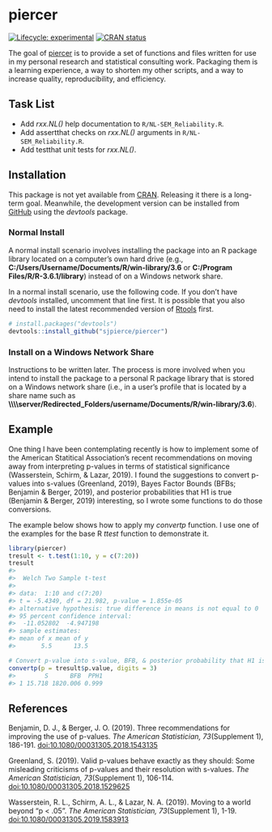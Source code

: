 
<!-- README.md is generated from README.Rmd. Please edit that file -->

# piercer

<!-- badges: start -->

[![Lifecycle:
experimental](https://img.shields.io/badge/lifecycle-experimental-orange.svg)](https://www.tidyverse.org/lifecycle/#experimental)
[![CRAN
status](https://www.r-pkg.org/badges/version/piercer)](https://CRAN.R-project.org/package=piercer)
<!-- badges: end -->

The goal of [piercer](https://github.com/sjpierce/piercer) is to provide
a set of functions and files written for use in my personal research and
statistical consulting work. Packaging them is a learning experience, a
way to shorten my other scripts, and a way to increase quality,
reproducibility, and efficiency.

## Task List

  - Add *rxx.NL()* help documentation to `R/NL-SEM_Reliability.R`.
  - Add assertthat checks on *rxx.NL()* arguments in
    `R/NL-SEM_Reliability.R`.
  - Add testthat unit tests for *rxx.NL()*.

## Installation

This package is not yet available from
[CRAN](https://CRAN.R-project.org). Releasing it there is a long-term
goal. Meanwhile, the development version can be installed from
[GitHub](https://github.com) using the *devtools* package.

### Normal Install

A normal install scenario involves installing the package into an R
package library located on a computer’s own hard drive (e.g.,
**C:/Users/Username/Documents/R/win-library/3.6** or **C:/Program
Files/R/R-3.6.1/library**) instead of on a Windows network share.

In a normal install scenario, use the following code. If you don’t have
*devtools* installed, uncomment that line first. It is possible that you
also need to install the latest recommended version of
[Rtools](https://cran.r-project.org/bin/windows/Rtools) first.

``` r
# install.packages("devtools")
devtools::install_github("sjpierce/piercer")
```

### Install on a Windows Network Share

Instructions to be written later. The process is more involved when you
intend to install the package to a personal R package library that is
stored on a Windows network share (i.e., in a user’s profile that is
located by a share name such as
**\\\\\\\\server/Redirected\_Folders/username/Documents/R/win-library/3.6**).

## Example

One thing I have been contemplating recently is how to implement some of
the American Statitical Association’s recent recommendations on moving
away from interpreting p-values in terms of statistical significance
(Wasserstein, Schirm, & Lazar, 2019). I found the suggestions to convert
p-values into s-values (Greenland, 2019), Bayes Factor Bounds (BFBs;
Benjamin & Berger, 2019), and posterior probabilities that H1 is true
(Benjamin & Berger, 2019) interesting, so I wrote some functions to do
those conversions.

The example below shows how to apply my *convertp* function. I use one
of the examples for the base R *ttest* function to demonstrate it.

``` r
library(piercer)
tresult <- t.test(1:10, y = c(7:20))
tresult
#> 
#>  Welch Two Sample t-test
#> 
#> data:  1:10 and c(7:20)
#> t = -5.4349, df = 21.982, p-value = 1.855e-05
#> alternative hypothesis: true difference in means is not equal to 0
#> 95 percent confidence interval:
#>  -11.052802  -4.947198
#> sample estimates:
#> mean of x mean of y 
#>       5.5      13.5

# Convert p-value into s-value, BFB, & posterior probability that H1 is true. 
convertp(p = tresult$p.value, digits = 3)
#>        S      BFB  PPH1
#> 1 15.718 1820.006 0.999
```

## References

Benjamin, D. J., & Berger, J. O. (2019). Three recommendations for
improving the use of p-values. *The American Statistician,
73*(Supplement 1), 186-191.
[doi:10.1080/00031305.2018.1543135](https://doi.org/10.1080/00031305.2018.1543135)

Greenland, S. (2019). Valid p-values behave exactly as they should: Some
misleading criticisms of p-values and their resolution with s-values.
*The American Statistician, 73*(Supplement 1), 106-114.
[doi:10.1080/00031305.2018.1529625](https://doi.org/10.1080/00031305.2018.1529625)

Wasserstein, R. L., Schirm, A. L., & Lazar, N. A. (2019). Moving to a
world beyond “p \< .05”. *The American Statistician, 73*(Supplement 1),
1-19.
[doi:10.1080/00031305.2019.1583913](https://doi.org/10.1080/00031305.2019.1583913)
